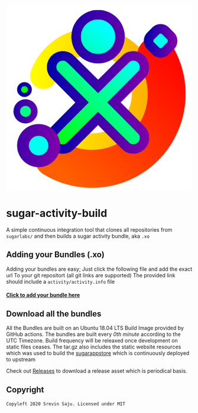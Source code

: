 ![Sugar App Store logo](https://raw.githubusercontent.com/sugarlabs-appstore/appstore-assets/22a34f9d134a526f1cb8ce49059d8a140ae885f9/sugarappstore.svg)

# sugar-activity-build
A simple continuous integration tool that clones all repositories from `sugarlabs/` and then builds a sugar activity bundle, aka `.xo`

## Adding your Bundles (.xo)
Adding your bundles are easy; Just click the following file and add the exact url 
To your git repositort (all git links are supported)
The provided link should include a `activity/activity.info` file

#### [Click to add your bundle here](https://github.com/srevinsaju/sugar-activity-build/new/master/bundles)

## Download all the bundles
All the Bundles are built on an Ubuntu 18.04 LTS Build Image provided by GitHub actions. 
The bundles are built every _0th minute_ according to the UTC Timezone. Build frequency 
will be releaxed once development on static files ceases. The tar.gz also includes the 
static website resources which was used to build the 
[sugarappstore](https://sugarstore.netlify.app) which is continuously deployed to upstream

Check out [Releases](https://github.com/srevinsaju/sugar-activity-build/releases/tag/latest) to download a release asset which is periodical basis.

## Copyright
```
Copyleft 2020 Srevin Saju. Licensed under MIT 
```
